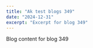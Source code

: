 ```yaml
---
title: "Ak test blogs 349"
date: "2024-12-31"
excerpt: "Excerpt for blog 349"
---
```


Blog content for blog 349